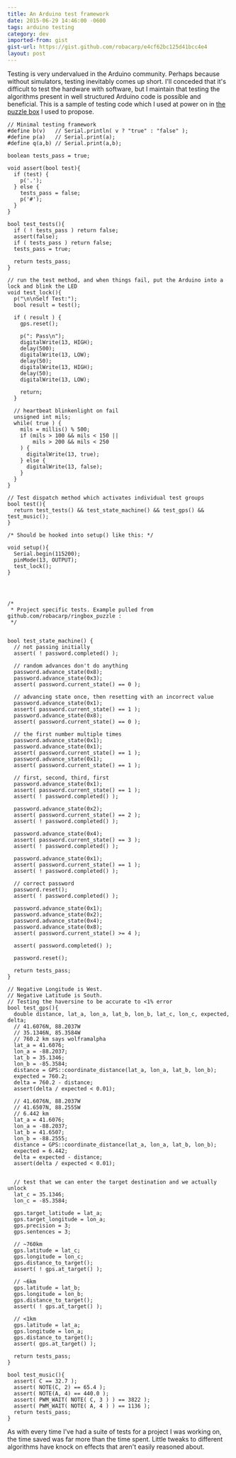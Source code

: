 ```yaml
---
title: An Arduino test framework
date: 2015-06-29 14:46:00 -0600
tags: arduino testing
category: dev
imported-from: gist
gist-url: https://gist.github.com/robacarp/e4cf62bc125d41bcc4e4
layout: post
---
```


Testing is very undervalued in the Arduino community. Perhaps because without simulators, testing inevitably comes up short. I'll conceded that it's difficult to test the hardware with software, but I maintain that testing the algorithms present in well structured Arduino code is possible and beneficial. This is a sample of testing code which I used at power on in [the puzzle box](https://github.com/robacarp/ringbox_puzzle) I used to propose.

    // Minimal testing framework
    #define b(v)   // Serial.println( v ? "true" : "false" );
    #define p(a)   // Serial.print(a);
    #define q(a,b) // Serial.print(a,b);

    boolean tests_pass = true;

    void assert(bool test){
      if (test) {
        p('.');
      } else {
        tests_pass = false;
        p('#');
      }
    }

    bool test_tests(){
      if ( ! tests_pass ) return false;
      assert(false);
      if ( tests_pass ) return false;
      tests_pass = true;

      return tests_pass;
    }

    // run the test method, and when things fail, put the Arduino into a lock and blink the LED
    void test_lock(){
      p("\n\nSelf Test:");
      bool result = test();

      if ( result ) {
        gps.reset();

        p(": Pass\n");
        digitalWrite(13, HIGH);
        delay(500);
        digitalWrite(13, LOW);
        delay(50);
        digitalWrite(13, HIGH);
        delay(50);
        digitalWrite(13, LOW);

        return;
      }

      // heartbeat blinkenlight on fail
      unsigned int mils;
      while( true ) {
        mils = millis() % 500;
        if (mils > 100 && mils < 150 ||
            mils > 200 && mils < 250
        ) {
          digitalWrite(13, true);
        } else {
          digitalWrite(13, false);
        }
      }
    }

    // Test dispatch method which activates individual test groups
    bool test(){
      return test_tests() && test_state_machine() && test_gps() && test_music();
    }

    /* Should be hooked into setup() like this: */

    void setup(){
      Serial.begin(115200);
      pinMode(13, OUTPUT);
      test_lock();
    }




    /*
     * Project specific tests. Example pulled from github.com/robacarp/ringbox_puzzle :
     */


    bool test_state_machine() {
      // not passing initially
      assert( ! password.completed() );

      // random advances don't do anything
      password.advance_state(0x8);
      password.advance_state(0x3);
      assert( password.current_state() == 0 );

      // advancing state once, then resetting with an incorrect value
      password.advance_state(0x1);
      assert( password.current_state() == 1 );
      password.advance_state(0x8);
      assert( password.current_state() == 0 );

      // the first number multiple times
      password.advance_state(0x1);
      password.advance_state(0x1);
      assert( password.current_state() == 1 );
      password.advance_state(0x1);
      assert( password.current_state() == 1 );

      // first, second, third, first
      password.advance_state(0x1);
      assert( password.current_state() == 1 );
      assert( ! password.completed() );

      password.advance_state(0x2);
      assert( password.current_state() == 2 );
      assert( ! password.completed() );

      password.advance_state(0x4);
      assert( password.current_state() == 3 );
      assert( ! password.completed() );

      password.advance_state(0x1);
      assert( password.current_state() == 1 );
      assert( ! password.completed() );

      // correct password
      password.reset();
      assert( ! password.completed() );

      password.advance_state(0x1);
      password.advance_state(0x2);
      password.advance_state(0x4);
      password.advance_state(0x8);
      assert( password.current_state() >= 4 );

      assert( password.completed() );

      password.reset();

      return tests_pass;
    }

    // Negative Longitude is West.
    // Negative Latitude is South.
    // Testing the haversine to be accurate to <1% error
    bool test_gps(){
      double distance, lat_a, lon_a, lat_b, lon_b, lat_c, lon_c, expected, delta;
      // 41.6076N, 88.2037W
      // 35.1346N, 85.3584W
      // 760.2 km says wolframalpha
      lat_a = 41.6076;
      lon_a = -88.2037;
      lat_b = 35.1346;
      lon_b = -85.3584;
      distance = GPS::coordinate_distance(lat_a, lon_a, lat_b, lon_b);
      expected = 760.2;
      delta = 760.2 - distance;
      assert(delta / expected < 0.01);

      // 41.6076N, 88.2037W
      // 41.6507N, 88.2555W
      // 6.442 km
      lat_a = 41.6076;
      lon_a = -88.2037;
      lat_b = 41.6507;
      lon_b = -88.2555;
      distance = GPS::coordinate_distance(lat_a, lon_a, lat_b, lon_b);
      expected = 6.442;
      delta = expected - distance;
      assert(delta / expected < 0.01);


      // test that we can enter the target destination and we actually unlock
      lat_c = 35.1346;
      lon_c = -85.3584;

      gps.target_latitude = lat_a;
      gps.target_longitude = lon_a;
      gps.precision = 3;
      gps.sentences = 3;

      // ~760km
      gps.latitude = lat_c;
      gps.longitude = lon_c;
      gps.distance_to_target();
      assert( ! gps.at_target() );

      // ~6km
      gps.latitude = lat_b;
      gps.longitude = lon_b;
      gps.distance_to_target();
      assert( ! gps.at_target() );

      // <1km
      gps.latitude = lat_a;
      gps.longitude = lon_a;
      gps.distance_to_target();
      assert( gps.at_target() );

      return tests_pass;
    }

    bool test_music(){
      assert( C == 32.7 );
      assert( NOTE(C, 2) == 65.4 );
      assert( NOTE(A, 4) == 440.0 );
      assert( PWM_WAIT( NOTE( C, 3 ) ) == 3822 );
      assert( PWM_WAIT( NOTE( A, 4 ) ) == 1136 );
      return tests_pass;
    }


As with every time I've had a suite of tests for a project I was working on, the time saved was far more than the time spent. Little tweaks to different algorithms have knock on effects that aren't easily reasoned about.
